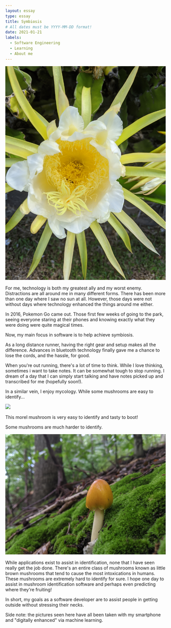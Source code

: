 ```yaml
---
layout: essay
type: essay
title: Symbiosis
# All dates must be YYYY-MM-DD format!
date: 2021-01-21
labels:
  - Software Engineering
  - Learning
  - About me
---
```


<div class="ui medium rounded images">
  <img class="ui image" src="../images/dragonfruit.jpg">
</div>

For me, technology is both my greatest ally and my worst enemy. Distractions are all around me in many different forms. There has been more than one day where I saw no sun at all. However, those days were not without days where technology enhanced the things around me either.  

In 2016, Pokemon Go came out. Those first few weeks of going to the park, seeing everyone staring at their phones and knowing exactly what they were doing were quite magical times.  

Now, my main focus in software is to help achieve symbiosis.  

As a long distance runner, having the right gear and setup makes all the difference. Advances in bluetooth technology finally gave me a chance to lose the cords, and the hassle, for good.  

When you're out running, there's a lot of time to think. While I love thinking, sometimes i want to take notes. It can be somewhat tough to stop running. I dream of a day that I can simply start talking and have notes picked up and transcribed for me (hopefully soon!).  

In a similar vein, I enjoy mycology. While some mushrooms are easy to identify...  

<div class="ui medium rounded images">
  <img class="ui image" src="../images/morel.jpg">
</div>

This morel mushroom is very easy to identify and tasty to boot!  

Some mushrooms are much harder to identify.  

<div class="ui medium rounded images">
  <img class="ui image" src="../images/mush.jpg">
</div>

While applications exist to assist in identification, none that I have seen really get the job done. There's an entire class of mushrooms known as little brown mushrooms that tend to cause the most intoxications in humans. These mushrooms are extremely hard to identify for sure. I hope one day to assist in mushroom identification software and perhaps even predicting where they're fruiting!  

In short, my goals as a software developer are to assist people in getting outside without stressing their necks.

Side note: the pictures seen here have all been taken with my smartphone and "digitally enhanced" via machine learning.  





